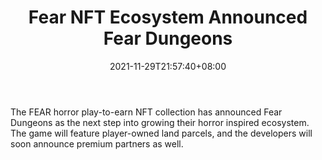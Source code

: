 ﻿---
title: "Fear NFT Ecosystem Announced Fear Dungeons"
date: 2021-11-29T21:57:40+08:00
lastmod: 2021-11-29T16:45:40+08:00
draft: false
authors: ["Philip"]
description: "The FEAR horror play-to-earn NFT collection has announced Fear Dungeons as the next step into growing their horror inspired ecosystem. The game will feature player-owned land parcels, and the developers will soon announce premium partners as well."
featuredImage: "fear-nft-ecosystem-announced-fear-dungeons.png"
tags: ["Strategy Games","Play to Earn"]
categories: ["news"]
news: ["Strategy Games"]
weight: 
lightgallery: true
pinned: false
recommend: false
recommend1: false
---

The FEAR horror play-to-earn NFT collection has announced Fear Dungeons as the next step into growing their horror inspired ecosystem. The game will feature player-owned land parcels, and the developers will soon announce premium partners as well.

<!--more-->

